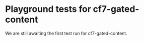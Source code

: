 # Playground tests for cf7-gated-content
We are still awaiting the first test run for cf7-gated-content.
